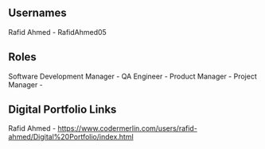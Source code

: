 ## Usernames
Rafid Ahmed - RafidAhmed05

## Roles

Software Development Manager - 
QA Engineer - 
Product Manager - 
Project Manager - 

## Digital Portfolio Links

Rafid Ahmed - https://www.codermerlin.com/users/rafid-ahmed/Digital%20Portfolio/index.html
